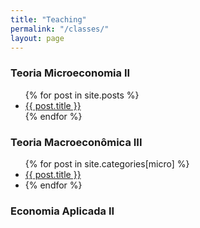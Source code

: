 ```yaml
---
title: "Teaching"
permalink: "/classes/"
layout: page
---
```



### Teoria Microeconomia II

<ul>
  {% for post in site.posts %}
    <li>
      <a href="{{ post.url }}">{{ post.title }}</a>
    </li>
  {% endfor %}
</ul>



### Teoria Macroeconômica III

<ul>
  {% for post in site.categories[micro] %}
    <li>
      <a href="{{ post.url | absolute_url }}">
        {{ post.title }} </a>
     <li>
  {% endfor %}
</ul>



### Economia Aplicada II
